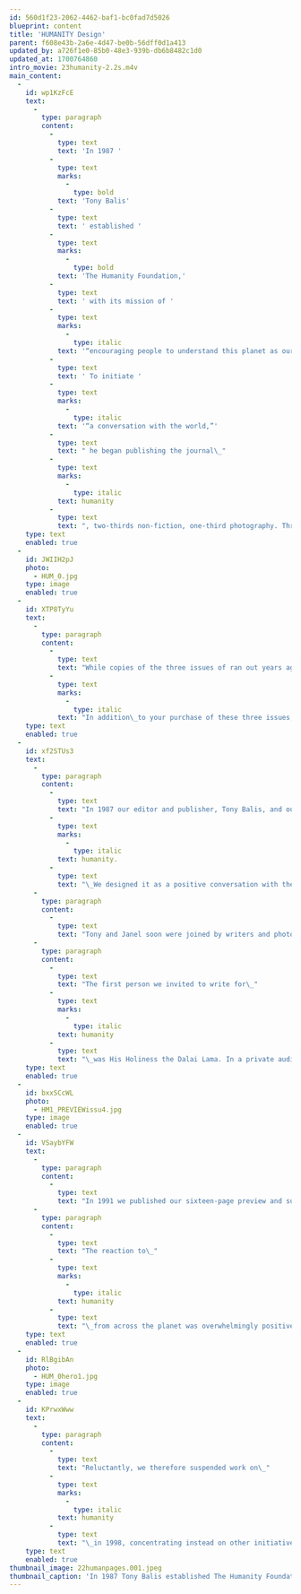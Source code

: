 ```yaml
---
id: 560d1f23-2062-4462-baf1-bc0fad7d5026
blueprint: content
title: 'HUMANITY Design'
parent: f608e43b-2a6e-4d47-be0b-56dff0d1a413
updated_by: a726f1e0-85b0-48e3-939b-db6b8482c1d0
updated_at: 1700764860
intro_movie: 23humanity-2.2s.m4v
main_content:
  -
    id: wp1KzFcE
    text:
      -
        type: paragraph
        content:
          -
            type: text
            text: 'In 1987 '
          -
            type: text
            marks:
              -
                type: bold
            text: 'Tony Balis'
          -
            type: text
            text: ' established '
          -
            type: text
            marks:
              -
                type: bold
            text: 'The Humanity Foundation,'
          -
            type: text
            text: ' with its mission of '
          -
            type: text
            marks:
              -
                type: italic
            text: '“encouraging people to understand this planet as our common home.”'
          -
            type: text
            text: ' To initiate '
          -
            type: text
            marks:
              -
                type: italic
            text: '“a conversation with the world,”'
          -
            type: text
            text: " he began publishing the journal\_"
          -
            type: text
            marks:
              -
                type: italic
            text: humanity
          -
            type: text
            text: ", two-thirds non-fiction, one-third photography. Three issues were produced: the preview in 1991; the premier in July 1996; the second issue in July 1997. In this publishing effort Tom Ockerse became an integral partner in this effort and was responsible for formulating the magazine’s design,\_as well as participating in editorial strategy. Unfortunately due to the lack of funds the foundation was unable to keep this magazine going."
    type: text
    enabled: true
  -
    id: JWIIH2pJ
    photo:
      - HUM_0.jpg
    type: image
    enabled: true
  -
    id: XTP8TyYu
    text:
      -
        type: paragraph
        content:
          -
            type: text
            text: "While copies of the three issues of ran out years ago, some remain available from TOE—but only as a set of three.\_"
          -
            type: text
            marks:
              -
                type: italic
            text: "In addition\_to your purchase of these three issues, you will receive a free set of 14 Humanity postcards."
    type: text
    enabled: true
  -
    id: xf2STUs3
    text:
      -
        type: paragraph
        content:
          -
            type: text
            text: "In 1987 our editor and publisher, Tony Balis, and our very first volunteer, Janel Kasparson, began work on our journal,\_"
          -
            type: text
            marks:
              -
                type: italic
            text: humanity.
          -
            type: text
            text: "\_We designed it as a positive conversation with the world, one that investigates our common humanity. Sixty percent non-fiction and forty percent photography, it was geared to an ever-pressing consideration of the less fortunate, the disenfranchised."
      -
        type: paragraph
        content:
          -
            type: text
            text: "Tony and Janel soon were joined by writers and photographers, poets, designers and other volunteers from across the globe, most significantly by Professor Tom Ockerse, then head of Graphic Design at the Rhode Island School of Design (RISD), who ended up working with THI for twenty years. Tom and his team at RISD spent over eighteen months in 1989 and 1990 developing our design\_language."
      -
        type: paragraph
        content:
          -
            type: text
            text: "The first person we invited to write for\_"
          -
            type: text
            marks:
              -
                type: italic
            text: humanity
          -
            type: text
            text: "\_was His Holiness the Dalai Lama. In a private audience with Tony in the fall of 1990, he agreed to write the first humanity essay, addressed to the children of the\_world."
    type: text
    enabled: true
  -
    id: bxxSCcWL
    photo:
      - HM1_PREVIEWissu4.jpg
    type: image
    enabled: true
  -
    id: VSaybYFW
    text:
      -
        type: paragraph
        content:
          -
            type: text
            text: "In 1991 we published our sixteen-page preview and subsequently two full issues, the premier in 1996 and our second issue in 1997, each thirty-two pages. Our original contributors included two other Nobel Prize winners, Wole Soyinka and Aung San Suu Kyi, as well as a nineteen-year-old Australian student named Anouk Russell and additional outstanding writers, photographers and poets from twenty-four\_countries."
      -
        type: paragraph
        content:
          -
            type: text
            text: "The reaction to\_"
          -
            type: text
            marks:
              -
                type: italic
            text: humanity
          -
            type: text
            text: "\_from across the planet was overwhelmingly positive. Throughout 1997 and early 1998 we continued planning for a third issue, hoping to publish at least annually. However, we simply were not able to find the financial resources to commit clearly to publishing\_again."
    type: text
    enabled: true
  -
    id: RlBgibAn
    photo:
      - HUM_0hero1.jpg
    type: image
    enabled: true
  -
    id: KPrwxWww
    text:
      -
        type: paragraph
        content:
          -
            type: text
            text: "Reluctantly, we therefore suspended work on\_"
          -
            type: text
            marks:
              -
                type: italic
            text: humanity
          -
            type: text
            text: "\_in 1998, concentrating instead on other initiatives, such as the challenge of building this web site (www.humanity.org), launched in\_1994"
    type: text
    enabled: true
thumbnail_image: 22humanpages.001.jpeg
thumbnail_caption: 'In 1987 Tony Balis established The Humanity Foundation. Its mission was “encouraging people to understand this planet as our common home.” To initiate “a conversation with the world,” he published three issues of the journal HUMANITY.'
---
```

